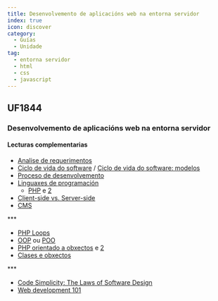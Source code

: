 ```yaml
---
title: Desenvolvemento de aplicacións web na entorna servidor
index: true
icon: discover
category:
  - Guías
  - Unidade
tag:
  - entorna servidor
  - html
  - css
  - javascript
---
```

## UF1844

### Desenvolvemento de aplicacións web na entorna servidor

#### Lecturas complementarias

- [Analise de requerimentos](analisis-requerimentos.md)
- [Ciclo de vida do software](ciclo_vida.md) / [Ciclo de vida do software: modelos](ciclodevida-modelos.md)
- [Proceso de desenvolvemento](proceso-desenvolvemento.md)
- [Linguaxes de programación](linguaxes-programacion.md)
  - [PHP](php-recursos-cursos.md) e [2](PHP.md)
- [Client-side vs. Server-side](client-side-server-side.md)
- [CMS](sistemas-xestion-contidos.md)

\*\*\*

- [PHP Loops](PHPLoops.md)
- [OOP](oop.md) ou [POO](poo.md)
- [PHP orientado a obxectos](PHP-orientado-obxectos-principiantes.md) e [2](POO-PHPp.md)
- [Clases e obxectos](Claseseobxectos.md)

\*\*\*

- [Code Simplicity: The Laws of Software Design](https://docs.google.com/presentation/d/14oJyrhaoVZk_yE7-wLcSMuIHig-3LKcQKdRwYw4RQws/pub?start=false&loop=false&delayms=3000&slide=id.i0)
- [Web development 101](https://learn.microsoft.com/en-us/training/modules/web-development-101-introduction-programming/2-what-is-programming)